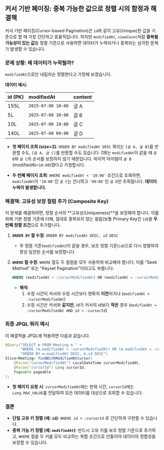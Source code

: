 ## 커서 기반 페이징: 중복 가능한 값으로 정렬 시의 함정과 해결책

커서 기반 페이징(Cursor-based Pagination)은 `id`와 같이 고유(Unique)한 값을 기준으로 할 때 가장 간단하고 효율적입니다. 하지만 `modifiedAt`, `viewCount`처럼 **중복될 가능성이 있는 값**을 정렬 기준으로 사용하면 데이터가 누락되거나 중복되는 심각한 문제가 발생할 수 있습니다.

### 문제 상황: 왜 데이터가 누락될까?

`modifiedAt`으로만 내림차순 정렬한다고 가정해 보겠습니다.

**데이터 예시:**

| id (PK) | modifiedAt         | content |
| :------ | :----------------- | :------ |
| 155L    | `2025-07-08 10:00` | 글 A    |
| 5L      | `2025-07-08 10:00` | 글 B    |
| 10L     | `2025-07-08 10:00` | 글 C    |
| 140L    | `2025-07-08 09:00` | 글 D    |

- **첫 페이지 조회 (size=2)**: `ORDER BY modifiedAt DESC` 쿼리는 `[글 A, 글 B]`를 반환할 수도, `[글 A, 글 C]`를 반환할 수도 있습니다. DB는 `modifiedAt`이 같을 때 `글 B`와 `글 C`의 순서를 보장하지 않기 때문입니다. 마지막 아이템이 `글 B` (modifiedAt=`10:00`)였다고 가정합시다.

- **두 번째 페이지 조회**: `WHERE modifiedAt < '10:00'` 조건으로 조회하면, `modifiedAt`이 `'10:00'`인 `글 C`는 건너뛰고 `'09:00'`인 `글 D`만 조회됩니다. **데이터 누락이 발생합니다.**

### 해결책: 고유성 보장 컬럼 추가 (Composite Key)

이 문제를 해결하려면, 정렬 순서의 **고유성(Uniqueness)**을 보장해야 합니다. 이를 위해 기본 정렬 기준에 더해, 절대로 중복되지 않는 컬럼(보통 Primary Key인 `id`)을 **두 번째 정렬 조건**으로 추가합니다.

1.  **`ORDER BY` 절 수정**: `ORDER BY modifiedAt DESC, id DESC`
    - 주 정렬 기준(`modifiedAt`)이 같을 경우, 보조 정렬 기준(`id`)으로 다시 정렬하여 항상 일관된 순서를 보장합니다.

2.  **`WHERE` 절 수정**: `WHERE` 절도 두 컬럼을 모두 사용하여 비교해야 합니다. 이를 "Seek Method" 또는 "Keyset Pagination"이라고도 부릅니다.

    ```sql
    WHERE (modifiedAt < :cursorModifiedAt) OR (modifiedAt = :cursorModifiedAt AND id < :cursorId)
    ```

    - **해석**: 
      1. 수정 시간이 커서의 수정 시간보다 명확히 **이전**이거나 (`modifiedAt < :cursorModifiedAt`)
      2. 수정 시간은 커서와 **같지만**, id가 커서의 id보다 **작은** 경우 (`modifiedAt = :cursorModifiedAt AND id < :cursorId`)

### 최종 JPQL 쿼리 예시

이 해결책을 JPQL에 적용하면 다음과 같습니다.

```java
@Query("SELECT m FROM Meeting m " +
       "WHERE (m.modifiedAt < :cursorModifiedAt) OR (m.modifiedAt = :cursorModifiedAt AND m.id < :cursorId) " +
       "ORDER BY m.modifiedAt DESC, m.id DESC")
Slice<Meeting> findWithModifiedAtCursor(
    @Param("cursorModifiedAt") LocalDateTime cursorModifiedAt,
    @Param("cursorId") Long cursorId,
    Pageable pageable
);
```

- **첫 페이지 요청 시**: `cursorModifiedAt`에는 현재 시간, `cursorId`에는 `Long.MAX_VALUE`를 전달하여 모든 데이터를 대상으로 조회할 수 있습니다.

### 결론

- **단일 고유 키 정렬 (예: `id`)**: `WHERE id < :cursorId` 로 간단하게 구현할 수 있습니다.
- **중복 가능 키 정렬 (예: `modifiedAt`)**: 반드시 고유 키를 보조 정렬 기준으로 추가하고, `WHERE` 절을 두 키를 모두 비교하는 복합 조건으로 만들어야 데이터의 정합성을 보장할 수 있습니다.
